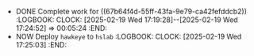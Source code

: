 - DONE Complete work for ((67b64f4d-55ff-43fa-9e79-ca42fefddcb2))
  :LOGBOOK:
  CLOCK: [2025-02-19 Wed 17:19:28]--[2025-02-19 Wed 17:24:52] =>  00:05:24
  :END:
- NOW Deploy `hawkeye` to `hslab`
  :LOGBOOK:
  CLOCK: [2025-02-19 Wed 17:25:03]
  :END: